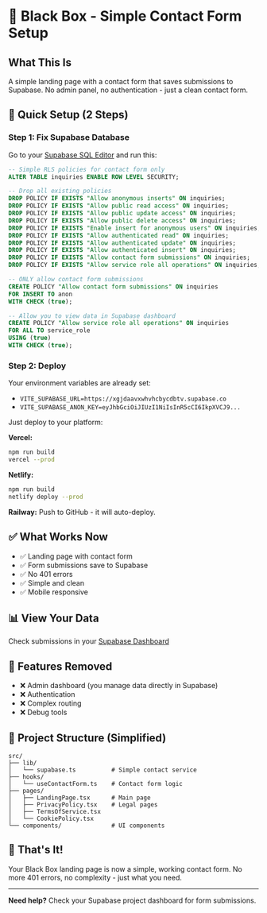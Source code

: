 # 🚀 Black Box - Simple Contact Form Setup

## What This Is
A simple landing page with a contact form that saves submissions to Supabase. No admin panel, no authentication - just a clean contact form.

## 🔧 Quick Setup (2 Steps)

### Step 1: Fix Supabase Database
Go to your [Supabase SQL Editor](https://app.supabase.com/project/xgjdaavxwhvhcbycdbtv/sql/new) and run this:

```sql
-- Simple RLS policies for contact form only
ALTER TABLE inquiries ENABLE ROW LEVEL SECURITY;

-- Drop all existing policies
DROP POLICY IF EXISTS "Allow anonymous inserts" ON inquiries;
DROP POLICY IF EXISTS "Allow public read access" ON inquiries;
DROP POLICY IF EXISTS "Allow public update access" ON inquiries;
DROP POLICY IF EXISTS "Allow public delete access" ON inquiries;
DROP POLICY IF EXISTS "Enable insert for anonymous users" ON inquiries;
DROP POLICY IF EXISTS "Allow authenticated read" ON inquiries;
DROP POLICY IF EXISTS "Allow authenticated update" ON inquiries;
DROP POLICY IF EXISTS "Allow authenticated insert" ON inquiries;
DROP POLICY IF EXISTS "Allow contact form submissions" ON inquiries;
DROP POLICY IF EXISTS "Allow service role all operations" ON inquiries;

-- ONLY allow contact form submissions
CREATE POLICY "Allow contact form submissions" ON inquiries
FOR INSERT TO anon
WITH CHECK (true);

-- Allow you to view data in Supabase dashboard
CREATE POLICY "Allow service role all operations" ON inquiries
FOR ALL TO service_role
USING (true)
WITH CHECK (true);
```

### Step 2: Deploy
Your environment variables are already set:
- `VITE_SUPABASE_URL=https://xgjdaavxwhvhcbycdbtv.supabase.co`
- `VITE_SUPABASE_ANON_KEY=eyJhbGciOiJIUzI1NiIsInR5cCI6IkpXVCJ9...`

Just deploy to your platform:

**Vercel:**
```bash
npm run build
vercel --prod
```

**Netlify:**
```bash
npm run build
netlify deploy --prod
```

**Railway:**
Push to GitHub - it will auto-deploy.

## ✅ What Works Now
- ✅ Landing page with contact form
- ✅ Form submissions save to Supabase
- ✅ No 401 errors
- ✅ Simple and clean
- ✅ Mobile responsive

## 📊 View Your Data
Check submissions in your [Supabase Dashboard](https://app.supabase.com/project/xgjdaavxwhvhcbycdbtv/editor/inquiries)

## 🎯 Features Removed
- ❌ Admin dashboard (you manage data directly in Supabase)
- ❌ Authentication
- ❌ Complex routing
- ❌ Debug tools

## 📁 Project Structure (Simplified)
```
src/
├── lib/
│   └── supabase.ts          # Simple contact service
├── hooks/
│   └── useContactForm.ts    # Contact form logic
├── pages/
│   ├── LandingPage.tsx      # Main page
│   ├── PrivacyPolicy.tsx    # Legal pages
│   ├── TermsOfService.tsx
│   └── CookiePolicy.tsx
└── components/              # UI components
```

## 🚨 That's It!
Your Black Box landing page is now a simple, working contact form. No more 401 errors, no complexity - just what you need.

---
**Need help?** Check your Supabase project dashboard for form submissions.
